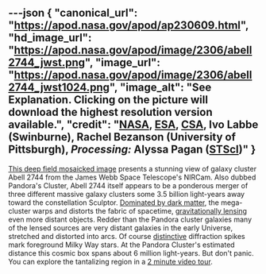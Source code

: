 ---json
{
  "canonical_url": "https://apod.nasa.gov/apod/ap230609.html",
  "hd_image_url": "https://apod.nasa.gov/apod/image/2306/abell2744_jwst.png",
  "image_url": "https://apod.nasa.gov/apod/image/2306/abell2744_jwst1024.png",
  "image_alt": "See Explanation. Clicking on the picture will download the highest resolution version available.",
  "credit": "[NASA](https://www.nasa.gov/), [ESA](https://www.esa.int/), [CSA](https://www.asc-csa.gc.ca/eng/), Ivo Labbe (Swinburne), Rachel Bezanson (University of Pittsburgh), _Processing:_ Alyssa Pagan ([STScI](https://www.stsci.edu/))"
}
---

[This deep field mosaicked image](https://webbtelescope.org/contents/news-releases/2023/news-2023-107) presents a stunning view of galaxy cluster Abell 2744 from the James Webb Space Telescope's NIRCam. Also dubbed Pandora's Cluster, Abell 2744 itself appears to be a ponderous merger of three different massive galaxy clusters some 3.5 billion light-years away toward the constellation Sculptor. [Dominated by dark matter](https://chandra.harvard.edu/photo/2011/a2744/), the mega-cluster warps and distorts the fabric of spacetime, [gravitationally lensing](https://www.flickr.com/photos/nasawebbtelescope/52957887826/) even more distant objects. Redder than the Pandora cluster galaxies many of the lensed sources are very distant galaxies in the early Universe, stretched and distorted into arcs. Of course [distinctive](https://apod.nasa.gov/apod/ap220319.html) diffraction spikes mark foreground Milky Way stars. At the Pandora Cluster's estimated distance this cosmic box spans about 6 million light-years. But don't panic. You can explore the tantalizing region in a [2 minute video tour](https://webbtelescope.org/contents/news-releases/2023/news-2023-107#section-id-3).

